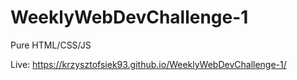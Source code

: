 # WeeklyWebDevChallenge-1
Pure HTML/CSS/JS


Live: 
https://krzysztofsiek93.github.io/WeeklyWebDevChallenge-1/

